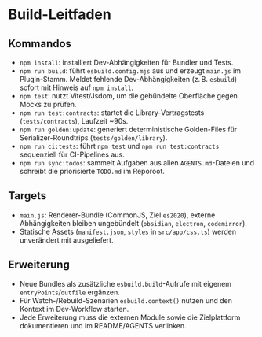 # Build-Leitfaden

## Kommandos
- `npm install`: installiert Dev-Abhängigkeiten für Bundler und Tests.
- `npm run build`: führt `esbuild.config.mjs` aus und erzeugt `main.js` im Plugin-Stamm. Meldet fehlende Dev-Abhängigkeiten (z. B. `esbuild`) sofort mit Hinweis auf `npm install`.
- `npm test`: nutzt Vitest/Jsdom, um die gebündelte Oberfläche gegen Mocks zu prüfen.
- `npm run test:contracts`: startet die Library-Vertragstests (`tests/contracts`), Laufzeit ~90s.
- `npm run golden:update`: generiert deterministische Golden-Files für Serializer-Roundtrips (`tests/golden/library`).
- `npm run ci:tests`: führt `npm test` und `npm run test:contracts` sequenziell für CI-Pipelines aus.
- `npm run sync:todos`: sammelt Aufgaben aus allen `AGENTS.md`-Dateien und schreibt die priorisierte `TODO.md` im Reporoot.

## Targets
- `main.js`: Renderer-Bundle (CommonJS, Ziel `es2020`), externe Abhängigkeiten bleiben ungebündelt (`obsidian`, `electron`, `codemirror`).
- Statische Assets (`manifest.json`, `styles` in `src/app/css.ts`) werden unverändert mit ausgeliefert.

## Erweiterung
- Neue Bundles als zusätzliche `esbuild.build`-Aufrufe mit eigenem `entryPoints`/`outfile` ergänzen.
- Für Watch-/Rebuild-Szenarien `esbuild.context()` nutzen und den Kontext im Dev-Workflow starten.
- Jede Erweiterung muss die externen Module sowie die Zielplattform dokumentieren und im README/AGENTS verlinken.
